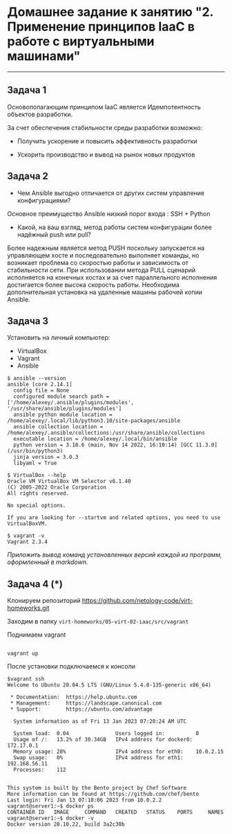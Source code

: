 
# Домашнее задание к занятию "2. Применение принципов IaaC в работе с виртуальными машинами"

---

## Задача 1

Основополагающим принципом IaaC является Идемпотентность объектов разработки.

За счет обеспечения стабильности среды разработки возможно:

- Получить ускорение и повысить эффективность разработки

- Ускорить производство и вывод на рынок новых продуктов


## Задача 2


- Чем Ansible выгодно отличается от других систем управление конфигурациями?

Основное преимущество Ansible низкий порог входа : SSH + Python


- Какой, на ваш взгляд, метод работы систем конфигурации более надёжный push или pull?

Более надежным является метод PUSH поскольку запускается на управляющем хосте и последовательно выполняет команды, 
но возникает проблема со скоростью работы и зависимость от стабильности сети.
При использовании метода PULL сценарий исполняется на конечных хостах 
и за счет параллельного исполнения достигается более высока скорость работы. 
Необходима дополнительная установка на удаленные машины рабочей копии Ansible.


## Задача 3

Установить на личный компьютер:

- VirtualBox
- Vagrant
- Ansible

```
$ ansible --version
ansible [core 2.14.1]
  config file = None
  configured module search path = ['/home/alexey/.ansible/plugins/modules', '/usr/share/ansible/plugins/modules']
  ansible python module location = /home/alexey/.local/lib/python3.10/site-packages/ansible
  ansible collection location = /home/alexey/.ansible/collections:/usr/share/ansible/collections
  executable location = /home/alexey/.local/bin/ansible
  python version = 3.10.6 (main, Nov 14 2022, 16:10:14) [GCC 11.3.0] (/usr/bin/python3)
  jinja version = 3.0.3
  libyaml = True

$ VirtualBox --help
Oracle VM VirtualBox VM Selector v6.1.40
(C) 2005-2022 Oracle Corporation
All rights reserved.

No special options.

If you are looking for --startvm and related options, you need to use VirtualBoxVM.

$ vagrant -v
Vagrant 2.3.4

```

*Приложить вывод команд установленных версий каждой из программ, оформленный в markdown.*

## Задача 4 (*)

Клонируем репозиторий https://github.com/netology-code/virt-homeworks.git

Заходим в папку `virt-homeworks/05-virt-02-iaac/src/vagrant`

Поднимаем vagrant

```

vagrant up

```

После установки подключаемся к консоли

```
$vagrant ssh
Welcome to Ubuntu 20.04.5 LTS (GNU/Linux 5.4.0-135-generic x86_64)

 * Documentation:  https://help.ubuntu.com
 * Management:     https://landscape.canonical.com
 * Support:        https://ubuntu.com/advantage

  System information as of Fri 13 Jan 2023 07:20:24 AM UTC

  System load:  0.04               Users logged in:          0
  Usage of /:   13.2% of 30.34GB   IPv4 address for docker0: 172.17.0.1
  Memory usage: 28%                IPv4 address for eth0:    10.0.2.15
  Swap usage:   0%                 IPv4 address for eth1:    192.168.56.11
  Processes:    112


This system is built by the Bento project by Chef Software
More information can be found at https://github.com/chef/bento
Last login: Fri Jan 13 07:18:06 2023 from 10.0.2.2
vagrant@server1:~$ docker ps
CONTAINER ID   IMAGE     COMMAND   CREATED   STATUS    PORTS     NAMES
vagrant@server1:~$ docker -v
Docker version 20.10.22, build 3a2c30b
```
